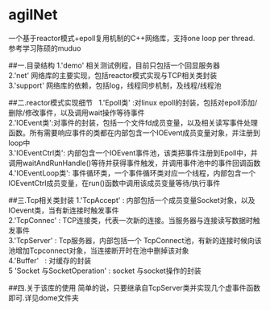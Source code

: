 # agilNet
一个基于reactor模式+epoll复用机制的C++网络库，支持one loop per thread.  参考学习陈硕的muduo



##一.目录结构
1.'demo' 相关测试例程，目前只包括一个回显服务器 <br>
2.'net' 网络库的主要实现，包括reactor模式实现与TCP相关类封装<br>
3.'support' 网络库的依赖，包括log，线程同步机制，及线程/线程池<br>


##二.reactor模式实现细节  
1.'Epoll类'  :对linux epoll的封装，包括对epoll添加/删除/修改事件，以及调用wait操作等待事件<br>
2.'IOEvent类':对事件的封装，包括一个文件fd成员变量，以及相关读写事件处理函数。所有需要响应事件的类都在内部包含一个IOEvent成员变量对象，并注册到loop中<br>
3.'IOEventCtrl类': 内部包含一个IOEvent事件池，该类把事件注册到Epoll中，并调用waitAndRunHandle()等待并获得事件触发，并调用事件池中的事件回调函数<br>
4.'IOEventLoop类': 事件循环类，一个事件循环类对应一个线程，内部包含一个IOEventCtrl成员变量，在run()函数中调用该成员变量等待/执行事件<br>


##三.Tcp相关类封装
1.'TcpAccept' : 内部包括一个成员变量Socket对象，以及IOevent类，当有新连接时触发事件<br>
2.'TcpConnec' : TCP连接类，代表一次新的连接。当服务器与连接读写数据时触发事件<br>
3.'TcpServer' : Tcp服务器，内部包括一个 TcpConnect池，有新的连接时候向该池增加Tcpconnect对象，当连接断开时在池中删掉该对象<br>
4.'Buffer'    : 对缓存的封装<br>
5 'Socket 与SocketOperation' : socket 与socket操作的封装<br>


##四.关于该库的使用
简单的说，只要继承自TcpServer类并实现几个虚事件函数即可.详见dome文件夹<br>
